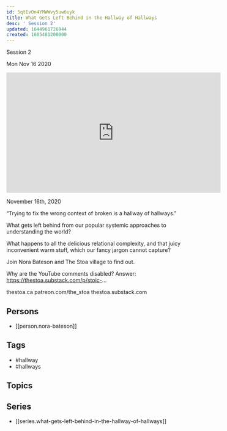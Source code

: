 ```yaml
---
id: 5qtEvOn4YMWWvy5uw6uyk
title: What Gets Left Behind in the Hallway of Hallways
desc: ' Session 2'
updated: 1644961726944
created: 1605481200000
---
```



 Session 2

Mon Nov 16 2020

<iframe width="560" height="315" src="https://www.youtube.com/embed/T6UeIJBdKLk" title="What Gets Left Behind in the Hallway of Hallways: Session 2 w/ Nora Bateson" frameborder="0" allow="accelerometer; autoplay; clipboard-write; encrypted-media; gyroscope; picture-in-picture" allowfullscreen ></iframe>

November 16th, 2020

“Trying to fix the wrong context of broken is a hallway of hallways.”

What gets left behind from our popular systemic approaches to understanding the world?

What happens to all the delicious relational complexity, and that juicy inconvenient warm stuff, which our fancy jargon cannot capture?

Join Nora Bateson and The Stoa village to find out.

Why are the YouTube comments disabled? Answer: https://thestoa.substack.com/p/stoic-...

thestoa.ca
patreon.com/the_stoa
thestoa.substack.com

## Persons

- [[person.nora-bateson]]

## Tags

- #hallway
- #hallways

## Topics



## Series

- [[series.what-gets-left-behind-in-the-hallway-of-hallways]]

